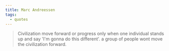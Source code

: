 ```yaml
---
title: Marc Andreessen
tags:
  - quotes
---
```

>Civilization move forward or progress only when one individual stands up and say 'I'm gonna do this different'. a group of people wont move the civilization forward.